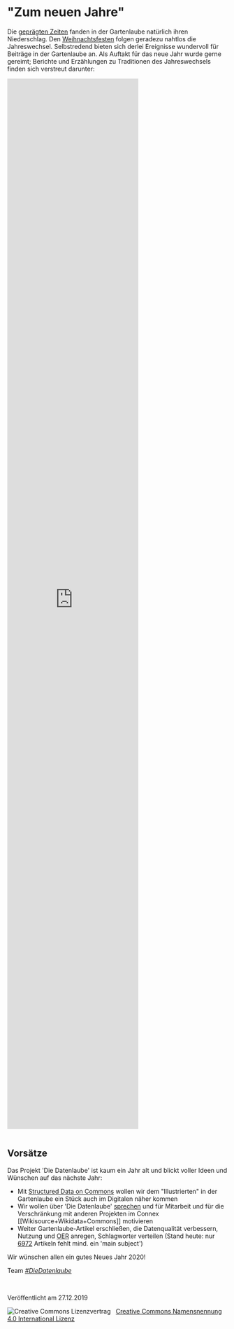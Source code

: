 # "Zum neuen Jahre"

Die [geprägten Zeiten](https://de.wikipedia.org/wiki/Gepr%C3%A4gte_Zeiten) fanden in der Gartenlaube natürlich ihren Niederschlag. Den [Weihnachtsfesten](https://diedatenlaube.github.io/weihnachtliche_Gartenlaube) folgen geradezu nahtlos die Jahreswechsel. Selbstredend bieten sich derlei Ereignisse wundervoll für Beiträge in der Gartenlaube an. Als Auftakt für das neue Jahr wurde gerne gereimt; Berichte und Erzählungen zu Traditionen des Jahreswechsels finden sich verstreut darunter:

<!-- w.wiki/EW$ -->

<iframe style="width: 300px; height: 60vh; border: none; margin-bottom:14px;" src="https://query.wikidata.org/embed.html#SELECT%20DISTINCT%20%3FDie_Gartenlaube%20%3FDie_GartenlaubeLabel_%20%3Ferscheinungsjahr%20%3FgenreLabel%20(GROUP_CONCAT(%3FschlagwortLabel%3B%20SEPARATOR%20%3D%20%22%2C%20%22)%20AS%20%3FzentralesThema)%20WHERE%20%7B%0A%20%20%3FDie_Gartenlaube%20wdt%3AP1433%20wd%3AQ655617%3B%0A%20%20%20%20rdfs%3Alabel%20%3FDie_GartenlaubeLabel_%3B%0A%20%20%20%20wdt%3AP577%20%3Fpubdate.%0A%20%20BIND(YEAR(%3Fpubdate)%20AS%20%3Ferscheinungsjahr)%0A%20%20OPTIONAL%20%7B%0A%20%20%20%20%3FDie_Gartenlaube%20wdt%3AP921%20%3Fschlagwort.%0A%20%20%20%20%3Fschlagwort%20rdfs%3Alabel%20%3FschlagwortLabel.%0A%20%20%20%20FILTER((LANG(%3FschlagwortLabel))%20%3D%20%22de%22)%0A%20%20%7D%0A%20%20OPTIONAL%20%7B%20%3FDie_Gartenlaube%20wdt%3AP136%20%3Fgenre.%20%7D%0A%20%20FILTER(REGEX(%3FDie_GartenlaubeLabel_%2C%20%22Jahreswechsel%7CNeujahr%7Cneue.*Jahr%7CJahresend.*%7CSylvester%22%40de))%0A%20%20FILTER((LANG(%3FDie_GartenlaubeLabel_))%20%3D%20%22de%22)%0A%20%20SERVICE%20wikibase%3Alabel%20%7B%20bd%3AserviceParam%20wikibase%3Alanguage%20%22%5BAUTO_LANGUAGE%5D%2Cen%22.%20%7D%0A%7D%0AGROUP%20BY%20%3FDie_Gartenlaube%20%3FDie_GartenlaubeLabel_%20%3Ferscheinungsjahr%20%3FgenreLabel%0AORDER%20BY%20(%3Ferscheinungsjahr)" referrerpolicy="origin" sandbox="allow-scripts allow-same-origin allow-popups"></iframe>

## Vorsätze

Das Projekt 'Die Datenlaube' ist kaum ein Jahr alt und blickt voller Ideen und Wünschen auf das nächste Jahr:

* Mit [Structured Data on Commons](https://commons.wikimedia.org/wiki/Commons:Structured_data) wollen wir dem "Illustrierten" in der Gartenlaube ein Stück auch im Digitalen näher kommen
* Wir wollen über 'Die Datenlaube' [sprechen](abstract_datenlaube_dbt20.html) und für Mitarbeit und für die Verschränkung mit anderen Projekten im Connex [[Wikisource+Wikidata+Commons]] motivieren
* Weiter Gartenlaube-Artikel erschließen, die Datenqualität verbessern, Nutzung und [OER](https://de.wikisource.org/wiki/Wikisource:OER) anregen, Schlagworter verteilen (Stand heute: nur [6972](http://w.wiki/43s) Artikeln fehlt mind. ein 'main subject')

Wir wünschen allen ein gutes Neues Jahr 2020!

Team [<em>#DieDatenlaube</em>](https://diedatenlaube.github.io/die_datenlaube_der_gartenlaube)

<p>&nbsp;</p>
<p>Veröffentlicht am 27.12.2019</p>
<img alt="Creative Commons Lizenzvertrag" style="border-width:0" src="https://i.creativecommons.org/l/by/4.0/80x15.png" />&nbsp;&nbsp;&nbsp;<a rel="license" href="http://creativecommons.org/licenses/by/4.0/">Creative Commons Namensnennung 4.0 International Lizenz</a> <a rel="license" href="http://creativecommons.org/licenses/by/4.0/">

